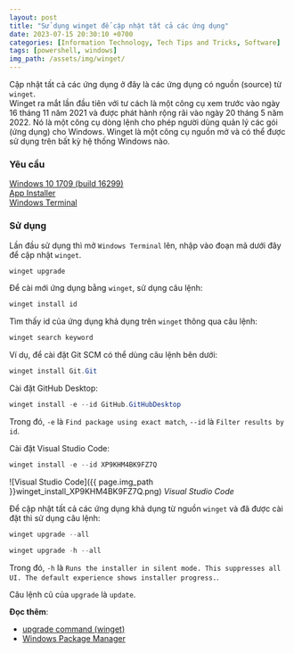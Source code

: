 ```yaml
---
layout: post
title: "Sử dụng winget để cập nhật tất cả các ứng dụng"
date: 2023-07-15 20:30:10 +0700
categories: [Information Technology, Tech Tips and Tricks, Software]
tags: [powershell, windows]
img_path: /assets/img/winget/
---
```


Cập nhật tất cả các ứng dụng ở đây là các ứng dụng có nguồn (source) từ `winget`.  
Winget ra mắt lần đầu tiên với tư cách là một công cụ xem trước vào ngày 16 tháng 11 năm 2021 và được phát hành rộng rãi vào ngày 20 tháng 5 năm 2022. Nó là một công cụ dòng lệnh cho phép người dùng quản lý các gói (ứng dụng) cho Windows. Winget là một công cụ nguồn mở và có thể được sử dụng trên bất kỳ hệ thống Windows nào.  

### Yêu cầu  
[Windows 10 1709 (build 16299)](https://www.microsoft.com/en-us/software-download/windows10)  
[App Installer](https://www.microsoft.com/p/app-installer/9nblggh4nns1#activetab=pivot:overviewtab)  
[Windows Terminal](https://apps.microsoft.com/store/detail/windows-terminal/9N0DX20HK701)  

### Sử dụng  
Lần đầu sử dụng thì mở `Windows Terminal` lên, nhập vào đoạn mã dưới đây để cập nhật `winget`.  
```powershell
winget upgrade
```  

Để cài mới ứng dụng bằng `winget`, sử dụng câu lệnh:  
```powershell
winget install id
```  

Tìm thấy id của ứng dụng khả dụng trên `winget` thông qua câu lệnh:  
```powershell
winget search keyword
```  

Ví dụ, để cài đặt Git SCM có thể dùng câu lệnh bên dưới:  
```powershell
winget install Git.Git
```  

Cài đặt GitHub Desktop:  
```powershell
winget install -e --id GitHub.GitHubDesktop
```  
Trong đó, `-e` là `Find package using exact match`, `--id` là `Filter results by id`.  

Cài đặt Visual Studio Code:
```powershell
winget install -e --id XP9KHM4BK9FZ7Q
```
![Visual Studio Code]({{ page.img_path }}winget_install_XP9KHM4BK9FZ7Q.png)
_Visual Studio Code_

Để cập nhật tất cả các ứng dụng khả dụng từ nguồn `winget` và đã được cài đặt thì sử dụng câu lệnh:  
```powershell
winget upgrade --all
```  
```powershell
winget upgrade -h --all
```  
Trong đó, `-h` là `Runs the installer in silent mode. This suppresses all UI. The default experience shows installer progress.`.  

Câu lệnh cũ của `upgrade` là `update`.  

**Đọc thêm**:
- [upgrade command (winget)](https://learn.microsoft.com/en-us/windows/package-manager/winget/upgrade)  
- [Windows Package Manager](https://learn.microsoft.com/en-us/windows/package-manager/)  
